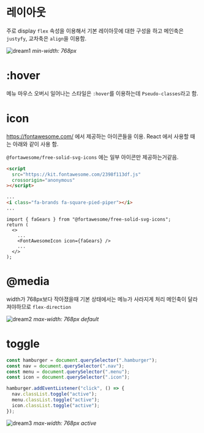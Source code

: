 # 레이아웃

주로 display `flex` 속성을 이용해서 기본 레이아웃에 대한 구성을 하고
메인축은 `justyfy`, 교차축은 `align`을 이용함.

![dream1](https://user-images.githubusercontent.com/18409941/196315987-17539789-76e6-40c8-bd8d-bad3ee85e496.png)
_min-width: 768px_

# :hover

메뉴 마우스 오버시 일어나는 스타일은 `:hover`를 이용하는데 `Pseudo-classes`라고 함.

# icon

https://fontawesome.com/ 에서 제공하는 아이콘들을 이용.
React 에서 사용할 때는 아래와 같이 사용 함.

`@fortawesome/free-solid-svg-icons` 에는 일부 아이콘만 제공하는거같음.

```html
<script
  src="https://kit.fontawesome.com/2398f113df.js"
  crossorigin="anonymous"
></script>

...
<i class="fa-brands fa-square-pied-piper"></i>
...
```

```tsx
import { faGears } from "@fortawesome/free-solid-svg-icons";
return (
  <>
    ...
    <FontAwesomeIcon icon={faGears} />
    ...
  </>
);
```

# @media

width가 768px보다 작아졌을때 기본 상태에서는 메뉴가 사라지게 처리
메인축이 달라져야하므로 `flex-direction`

![dream2](https://user-images.githubusercontent.com/18409941/196315989-e352f309-7fbe-4d13-929c-21d155bf7995.png)
_max-width: 768px default_

# toggle

```js
const hamburger = document.querySelector(".hamburger");
const nav = document.querySelector(".nav");
const menu = document.querySelector(".menu");
const icon = document.querySelector(".icon");

hamburger.addEventListener("click", () => {
  nav.classList.toggle("active");
  menu.classList.toggle("active");
  icon.classList.toggle("active");
});
```

![dream3](https://user-images.githubusercontent.com/18409941/196315992-1313b54b-b066-419e-94d0-b117c94d5123.png)
_max-width: 768px active_
